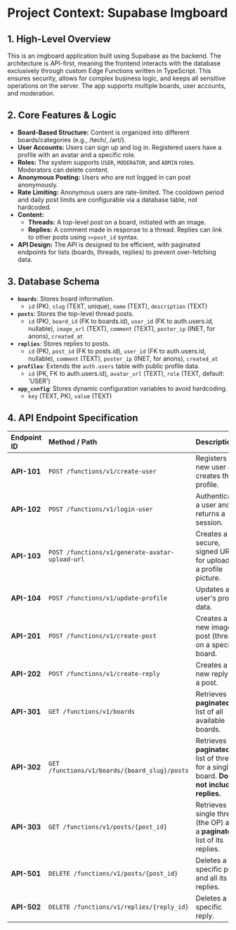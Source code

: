 # Project Context: Supabase Imgboard

## 1. High-Level Overview
This is an imgboard application built using Supabase as the backend. The architecture is API-first, meaning the frontend interacts with the database exclusively through custom Edge Functions written in TypeScript. This ensures security, allows for complex business logic, and keeps all sensitive operations on the server. The app supports multiple boards, user accounts, and moderation.

## 2. Core Features & Logic
- **Board-Based Structure:** Content is organized into different boards/categories (e.g., /tech/, /art/).
- **User Accounts:** Users can sign up and log in. Registered users have a profile with an avatar and a specific role.
- **Roles:** The system supports `USER`, `MODERATOR`, and `ADMIN` roles. Moderators can delete content.
- **Anonymous Posting:** Users who are not logged in can post anonymously.
- **Rate Limiting:** Anonymous users are rate-limited. The cooldown period and daily post limits are configurable via a database table, not hardcoded.
- **Content:**
    - **Threads:** A top-level post on a board, initiated with an image.
    - **Replies:** A comment made in response to a thread. Replies can link to other posts using `>>post_id` syntax.
- **API Design:** The API is designed to be efficient, with paginated endpoints for lists (boards, threads, replies) to prevent over-fetching data.

## 3. Database Schema

- **`boards`**: Stores board information.
  - `id` (PK), `slug` (TEXT, unique), `name` (TEXT), `description` (TEXT)
- **`posts`**: Stores the top-level thread posts.
  - `id` (PK), `board_id` (FK to boards.id), `user_id` (FK to auth.users.id, nullable), `image_url` (TEXT), `comment` (TEXT), `poster_ip` (INET, for anons), `created_at`
- **`replies`**: Stores replies to posts.
  - `id` (PK), `post_id` (FK to posts.id), `user_id` (FK to auth.users.id, nullable), `comment` (TEXT), `poster_ip` (INET, for anons), `created_at`
- **`profiles`**: Extends the `auth.users` table with public profile data.
  - `id` (PK, FK to auth.users.id), `avatar_url` (TEXT), `role` (TEXT, default: 'USER')
- **`app_config`**: Stores dynamic configuration variables to avoid hardcoding.
  - `key` (TEXT, PK), `value` (TEXT)

## 4. API Endpoint Specification

| Endpoint ID | Method / Path | Description | Query Parameters | Auth Required? |
| :--- | :--- | :--- | :--- | :--- |
| **API-101** | `POST /functions/v1/create-user` | Registers a new user and creates their profile. | *(None)* | No |
| **API-102** | `POST /functions/v1/login-user` | Authenticates a user and returns a session. | *(None)* | No |
| **API-103** | `POST /functions/v1/generate-avatar-upload-url` | Creates a secure, signed URL for uploading a profile picture. | *(None)* | **Yes** |
| **API-104** | `POST /functions/v1/update-profile` | Updates a user's profile data. | *(None)* | **Yes** |
| **API-201** | `POST /functions/v1/create-post` | Creates a new image post (thread) on a specific board. | *(None)* | Optional |
| **API-202** | `POST /functions/v1/create-reply` | Creates a new reply to a post. | *(None)* | Optional |
| **API-301** | `GET /functions/v1/boards` | Retrieves a **paginated** list of all available boards. | `limit`, `offset` | No |
| **API-302** | `GET /functions/v1/boards/{board_slug}/posts` | Retrieves a **paginated** list of threads for a single board. **Does not include replies.** | `limit`, `offset` | No |
| **API-303** | `GET /functions/v1/posts/{post_id}` | Retrieves a single thread (the OP) and a **paginated** list of its replies. | `replies_limit`, `replies_offset` | No |
| **API-501** | `DELETE /functions/v1/posts/{post_id}` | Deletes a specific post and all its replies. | *(None)* | **Yes (Moderator+)** |
| **API-502** | `DELETE /functions/v1/replies/{reply_id}` | Deletes a specific reply. | *(None)* | **Yes (Moderator+)** |
